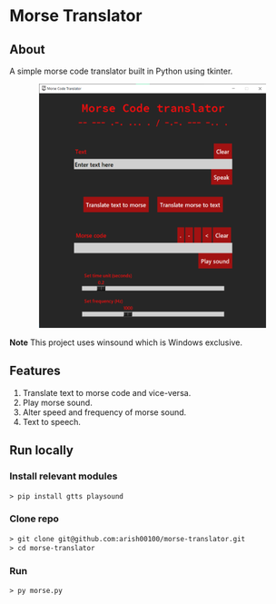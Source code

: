 # Morse Translator

## About
A simple morse code translator built in Python using tkinter.
<p align="center">
    <img src="demo.png" alt="Demo" style="height:430px; width:400px; margin:0 auto">
</p>

**Note** This project uses winsound which is Windows exclusive.

## Features
1. Translate text to morse code and vice-versa.
2. Play morse sound.
3. Alter speed and frequency of morse sound.
4. Text to speech.

## Run locally
### Install relevant modules
    > pip install gtts playsound
### Clone repo
    > git clone git@github.com:arish00100/morse-translator.git
    > cd morse-translator
### Run
    > py morse.py





